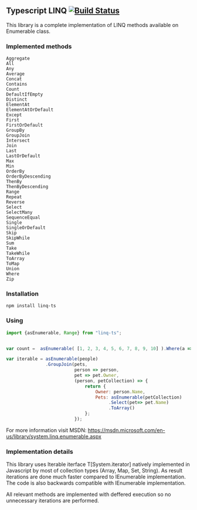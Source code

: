 ## Typescript LINQ        [![Build Status](https://travis-ci.org/ENikS/LINQ.svg?branch=master)](https://travis-ci.org/ENikS/LINQ)

This library is a complete implementation of LINQ methods available on Enumerable class. 

### Implemented methods
```
Aggregate 
All
Any 
Average
Concat 
Contains
Count 
DefaultIfEmpty
Distinct 
ElementAt
ElementAtOrDefault 
Except
First 
FirstOrDefault
GroupBy
GroupJoin
Intersect
Join
Last
LastOrDefault
Max
Min
OrderBy
OrderByDescending
ThenBy
ThenByDescending
Range
Repeat
Reverse
Select
SelectMany
SequenceEqual
Single
SingleOrDefault
Skip
SkipWhile
Sum
Take
TakeWhile
ToArray
ToMap
Union
Where
Zip
```

### Installation
```
npm install linq-ts
```

### Using
```javascript
import {asEnumerable, Range} from "linq-ts";


var count =  asEnumerable( [1, 2, 3, 4, 5, 6, 7, 8, 9, 10] ).Where(a => a % 2 == 1).Count()

var iterable = asEnumerable(people)
               .GroupJoin(pets,
                          person => person, 
                          pet => pet.Owner,
                          (person, petCollection) => {
                              return {
                                  Owner: person.Name,
                                  Pets: asEnumerable(petCollection)
                                       .Select(pet=> pet.Name)
                                       .ToArray()
                              };
                          });

```
For more information visit MSDN: https://msdn.microsoft.com/en-us/library/system.linq.enumerable.aspx 

### Implementation details
This library uses Iterable iterface T[System.iterator] natively implemented in Javascript by most of collection types (Array, Map, Set, String). As result iterations are done much faster compared to IEnumerable implementation. The code is also backwards compatible with IEnumerable implementation. 

All relevant methods are implemented with deffered execution so no unnecessary iterations are performed. 
